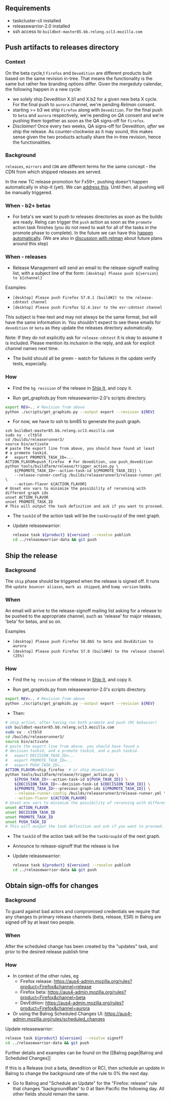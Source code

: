 ## Requirements

* taskcluster-cli installed
* releasewarrior-2.0 installed
* ssh access to `buildbot-master85.bb.releng.scl3.mozilla.com`

## Push artifacts to releases directory

### Context
On the beta cycle,t `Firefox` and `Devedition` are different products built based on the same revision in-tree. That means the functionality is the same but rather few branding options differ.
Given the mergeduty calendar, the following happen in a new cycle:
- we solely ship Devedition X.b1 and X.b2 for a given new beta X cycle. For the final push to `aurora` channel, we're pending *Relman* consent.
- starting >= b3 we ship `Firefox` along with `Devedition`. For the final push to `beta` and `aurora` respectively, we're pending on *QA* consent and we're pushing them together as soon as the QA signs-off for `Firefox`.
- *Disclaimer!* Once every two weeks, QA signs-off for Devedition, *after* we ship the release. As counter-clockwise as it may sound, this makes sense given the two products actually share the in-tree revision, hence the functionalities.

### Background

`releases`, `mirrors` and `CDN` are different terms for the same concept - the CDN from which shipped releases are served.

In the new TC release promotion for Fx59+, pushing doesn't happen automatically in ship-it (yet). We can [address this](https://trello.com/c/vOP7fml4/282-update-releaserunner3-to-automatically-run-the-push-flavor-rather-than-promote-for-certain-release-types). Until then, all pushing will be manually triggered.

### When - b2+ betas

- For beta's we want to push to releases directories as soon as the builds are ready. Relng can trigger the `push` action as soon as the `promote` action task finishes (you do not need to wait for all of the tasks in the promote phase to complete). In the future we can have this [happen automatically](https://trello.com/c/vOP7fml4/282-update-releaserunner3-to-automatically-run-the-push-flavor-rather-than-promote-for-certain-release-types). (We are also in [discussion with relman](https://bugzilla.mozilla.org/show_bug.cgi?id=1433284) about future plans around this step)

### When - releases

* Release Management will send an email to the release-signoff mailing list, with a subject line of the form: `[desktop] Please push ${version} to ${channel}`

Examples:
- `[desktop] Please push Firefox 57.0.1 (build#2) to the release-cdntest channel`
- `[desktop] Please push Firefox 52.4.1esr to the esr-cdntest channel`

This subject is free-text and may not always be the same format, but will have the same information in. You shouldn't expect to see these emails for `devedition` or `beta` as they update the releases directory automatically.

Note: If they do not explicitly ask for `release-cdntest` it is okay to assume it is included. Please mention its inclusion in the reply, and ask for explicit channel names next time.

* The build should all be green - watch for failures in the update verify tests, especially.

### How

* Find the `hg revision` of the release in [Ship It](http://ship-it.mozilla.org/), and copy it.

* Run get_graphids.py from releasewarrior-2.0's scripts directory.

```sh
export REV=.. # Revision from above
python ./scripts/get_graphids.py --output export --revision ${REV}
```

* For now, we have to ssh to bm85 to generate the push graph.

```
ssh buildbot-master85.bb.releng.scl3.mozilla.com
sudo su - cltbld
cd /builds/releaserunner3/
source bin/activate
# paste the export line from above, you should have found at least
# a promote taskid.
#   export PROMOTE_TASK_ID=...
ACTION_FLAVOR=push_firefox  # For devedition, use push_devedition
python tools/buildfarm/release/trigger_action.py \
    ${PROMOTE_TASK_ID+--action-task-id ${PROMOTE_TASK_ID}} \
    --release-runner-config /builds/releaserunner3/release-runner.yml \
    --action-flavor ${ACTION_FLAVOR}
# Unset env vars to minimize the possibility of rerunning with different graph ids
unset ACTION_FLAVOR
unset PROMOTE_TASK_ID
# This will output the task definition and ask if you want to proceed.
```
  * The `taskId` of the action task will be the `taskGroupId` of the next graph.

* Update releasewarrior:
    ```sh
    release task ${product} ${version} --resolve publish
    cd ../releasewarrior-data && git push
    ```

## Ship the release

### Background

The `ship` phase should be triggered when the release is signed off. It runs the `update bouncer aliases`, `mark as shipped`, and `bump version` tasks.

### When

An email will arrive to the release-signoff mailing list asking for a release to be pushed to the appropriate channel, such as 'release' for major releases, 'beta' for betas, and so on.

Examples
- `[desktop] Please push Firefox 58.0b5 to beta and DevEdition to aurora`
- `[desktop] Please push Firefox 57.0 (build#4) to the release channel (25%)`

### How

* Find the `hg revision` of the release in [Ship It](http://ship-it.mozilla.org/), and copy it.

* Run get_graphids.py from releasewarrior-2.0's scripts directory.

```sh
export REV=.. # Revision from above
python ./scripts/get_graphids.py --output export --revision ${REV}
```

* Then:

```bash
# ship action, after having run both promote and push (RC behavior)
ssh buildbot-master85.bb.releng.scl3.mozilla.com
sudo su - cltbld
cd /builds/releaserunner3/
source bin/activate
# paste the export line from above, you should have found a
# decision taskid, and a promote taskid, and a push taskid.
#   export DECISION_TASK_ID=...
#   export PROMOTE_TASK_ID=...
#   export PUSH_TASK_ID=...
ACTION_FLAVOR=ship_firefox  # or ship_devedition
python tools/buildfarm/release/trigger_action.py \
    ${PUSH_TASK_ID+--action-task-id ${PUSH_TASK_ID}} \
    ${DECISION_TASK_ID+--decision-task-id ${DECISION_TASK_ID}} \
    ${PROMOTE_TASK_ID+--previous-graph-ids ${PROMOTE_TASK_ID}} \
    --release-runner-config /builds/releaserunner3/release-runner.yml \
    --action-flavor ${ACTION_FLAVOR}
# Unset env vars to minimize the possibility of rerunning with different graph ids
unset ACTION_FLAVOR
unset DECISION_TASK_ID
unset PROMOTE_TASK_ID
unset PUSH_TASK_ID
# This will output the task definition and ask if you want to proceed.
```
  * The `taskId` of the action task will be the `taskGroupId` of the next graph.

* Announce to release-signoff that the release is live
* Update releasewarrior:
    ```sh
    release task ${product} ${version} --resolve publish
    cd ../releasewarrior-data && git push
    ```

## Obtain sign-offs for changes

### Background

To guard against bad actors and compromised credentials we require that any changes to primary release channels (beta, release, ESR) in Balrog are signed off by at least two people.

### When

After the scheduled change has been created by the "updates" task, and prior to the desired release publish time

### How

* In context of the other rules, eg
    * Firefox release: <https://aus4-admin.mozilla.org/rules?product=Firefox&channel=release>
    * Firefox beta: <https://aus4-admin.mozilla.org/rules?product=Firefox&channel=beta>
    * DevEdition: <https://aus4-admin.mozilla.org/rules?product=Firefox&channel=aurora>
* Or using the Balrog Scheduled Changes UI: <https://aus4-admin.mozilla.org/rules/scheduled_changes>

Update releasewarrior:
```sh
release task ${product} ${version} --resolve signoff
cd ../releasewarrior-data && git push
```

Further details and examples can be found on the [[Balrog page|Balrog and Scheduled Changes]]

If this is a Release (not a beta, devedition or RC), then schedule an update in Balrog to change the background rate of the rule to 0% the next day.
* Go to Balrog and "Schedule an Update" for the "Firefox: release" rule that changes "backgroundRate" to 0 at 9am Pacific the following day. All other fields should remain the same.
